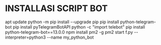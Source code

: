 # INSTALLASI SCRIPT BOT

apt update
python -m pip install --upgrade pip
pip install python-telegram-bot
pip install pyTelegramBotAPI
python -c "import telebot"
pip install python-telegram-bot==13.0.0
npm install pm2 -g
pm2 start f.py --interpreter=python3 --name my_python_bot
